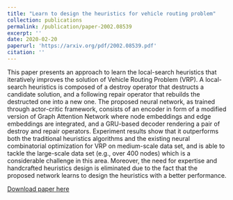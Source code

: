 ```yaml
---
title: "Learn to design the heuristics for vehicle routing problem"
collection: publications
permalink: /publication/paper-2002.08539
excerpt: ''
date: 2020-02-20
paperurl: 'https://arxiv.org/pdf/2002.08539.pdf'
citation: ''
---
```

This paper presents an approach to learn the local-search heuristics that iteratively improves the solution of Vehicle Routing Problem (VRP). A local-search heuristics is composed of a destroy operator that destructs a candidate solution, and a following repair operator that rebuilds the destructed one into a new one. The proposed neural network, as trained through actor-critic framework, consists of an encoder in form of a modified version of Graph Attention Network where node embeddings and edge embeddings are integrated, and a GRU-based decoder rendering a pair of destroy and repair operators. Experiment results show that it outperforms both the traditional heuristics algorithms and the existing neural combinatorial optimization for VRP on medium-scale data set, and is able to tackle the large-scale data set (e.g., over 400 nodes) which is a considerable challenge in this area. Moreover, the need for expertise and handcrafted heuristics design is eliminated due to the fact that the proposed network learns to design the heuristics with a better performance.

[Download paper here](https://arxiv.org/pdf/2002.08539.pdf)
